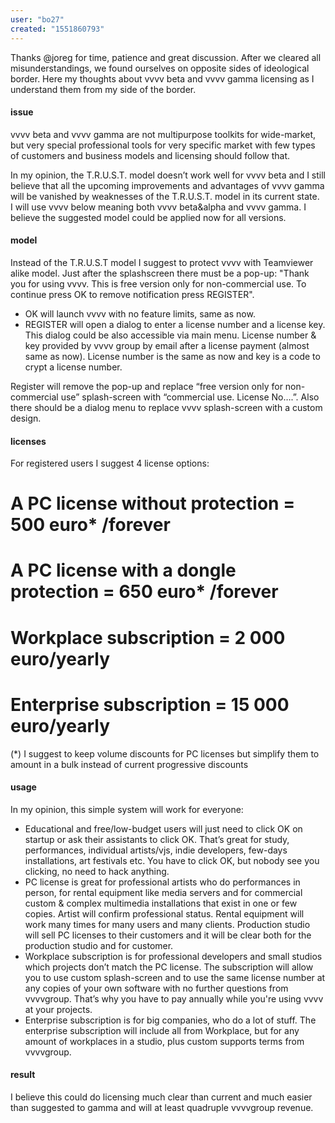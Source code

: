 ```yaml
---
user: "bo27"
created: "1551860793"
---
```


Thanks @joreg for time, patience and great discussion. After we cleared all misunderstandings, we found ourselves on opposite sides of ideological border. Here my thoughts about vvvv beta and vvvv gamma licensing as I understand them from my side of the border.

####  issue
vvvv beta and vvvv gamma are not multipurpose toolkits for wide-market, but very special professional tools for very specific market with few types of customers and business models and licensing should follow that. 

In my opinion, the T.R.U.S.T. model doesn’t work well for vvvv beta and I still believe that all the  upcoming improvements and advantages of vvvv gamma will be vanished by weaknesses of the T.R.U.S.T. model in its current state.  
I will use vvvv below meaning both vvvv beta&alpha and vvvv gamma. I believe the suggested model could be applied now for all versions.  

####  model
Instead of the T.R.U.S.T model I suggest to protect vvvv with Teamviewer alike model.
Just after the splashscreen there must be a pop-up: "Thank you for using vvvv. This is free version only for non-commercial use. To continue press OK to remove notification press REGISTER".

* OK will launch vvvv with no feature limits, same as now.
* REGISTER will open a dialog to enter a license number and a license key. This dialog could be also accessible via main menu. License number & key provided by vvvv group by email after a license payment (almost same as now). License number is the same as now and key is a code to crypt a license number.

Register will remove the pop-up and replace “free version only for non-commercial use” splash-screen with “commercial use. License No….”. Also there should be a dialog menu to replace vvvv splash-screen with a custom design.

####  licenses
For registered users I suggest 4 license options: 

# A PC license without protection = 500 euro* /forever 
# A PC license with a dongle protection = 650 euro* /forever
# Workplace subscription = 2 000 euro/yearly
# Enterprise subscription = 15 000 euro/yearly

(*) I suggest to keep volume discounts for PC licenses but simplify them to amount in a bulk instead of current progressive discounts

####  usage 
In my opinion, this simple system will work for everyone: 

* Educational and free/low-budget users will just need to click OK on startup or ask their assistants to click OK. That’s great for study, performances, individual artists/vjs, indie developers, few-days installations, art festivals etc. You have to click OK, but nobody see you clicking, no need to hack anything. 
* PC license is great for professional artists who do performances in person, for rental equipment like media servers and for commercial custom & complex multimedia installations that exist in one or few copies. Artist will confirm professional status. Rental equipment will work many times for many users and many clients. Production studio will sell PC licenses to their customers and it will be clear both for the production studio and for customer. 
* Workplace subscription is for professional developers and small studios which projects don’t match  the PC license. The subscription will allow you to use custom splash-screen and to use the same license number at any copies of your own software with no further questions from vvvvgroup. That’s why you have to pay annually while you're using vvvv at your projects. 
* Enterprise subscription is for big companies, who do a lot of stuff. The enterprise subscription will include all from Workplace, but for any amount of workplaces in a studio, plus custom supports terms from vvvvgroup. 

####  result
I believe this could do licensing much clear than current and much easier than suggested to gamma and will at least quadruple vvvvgroup revenue.
